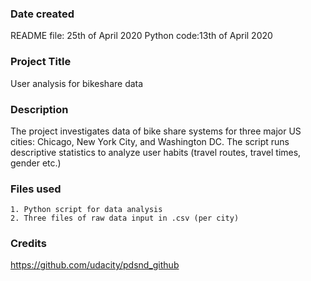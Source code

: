 ### Date created
README file: 25th of April 2020
Python code:13th of April 2020

### Project Title
User analysis for bikeshare data

### Description
The project investigates data of bike share systems for three major US cities: Chicago, New York City, and Washington DC. The script runs descriptive statistics to analyze user habits (travel routes, travel times, gender etc.)

### Files used
    1. Python script for data analysis
    2. Three files of raw data input in .csv (per city)

### Credits
https://github.com/udacity/pdsnd_github

